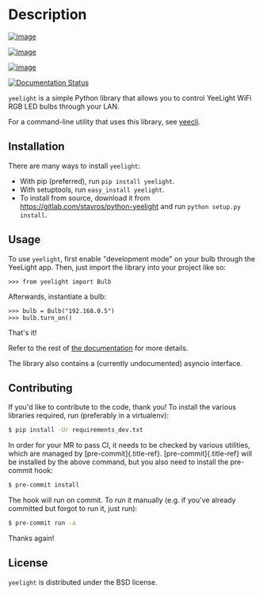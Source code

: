 Description
===========


[![image](https://gitlab.com/stavros/python-yeelight/badges/master/pipeline.svg)](https://gitlab.com/stavros/python-yeelight/pipelines)

[![image](https://gitlab.com/stavros/python-yeelight/badges/master/coverage.svg)](https://gitlab.com/stavros/python-yeelight/commits/master)

[![image](https://img.shields.io/pypi/v/yeelight.svg)](https://pypi.python.org/pypi/yeelight)

[![Documentation Status](https://readthedocs.org/projects/yeelight/badge/?version=stable)](http://yeelight.readthedocs.io/en/stable/?badge=stable)

`yeelight` is a simple Python library that allows you to control YeeLight WiFi RGB LED
bulbs through your LAN.

For a command-line utility that uses this library, see
[yeecli](https://gitlab.com/stavros/yeecli).

Installation
------------

There are many ways to install `yeelight`:

* With pip (preferred), run `pip install yeelight`.
* With setuptools, run `easy_install yeelight`.
* To install from source, download it from https://gitlab.com/stavros/python-yeelight
  and run `python setup.py install`.

Usage
-----

To use `yeelight`, first enable \"development mode\" on your bulb
through the YeeLight app. Then, just import the library into your
project like so:

```ipython
>>> from yeelight import Bulb
```

Afterwards, instantiate a bulb:

```ipython
>>> bulb = Bulb("192.168.0.5")
>>> bulb.turn_on()
```

That's it!

Refer to the rest of [the documentation](https://yeelight.readthedocs.io/en/stable/) for
more details.

The library also contains a (currently undocumented) asyncio interface.

Contributing
------------

If you'd like to contribute to the code, thank you! To install the various libraries
required, run (preferably in a virtualenv):

```bash
$ pip install -Ur requirements_dev.txt
```

In order for your MR to pass CI, it needs to be checked by various
utilities, which are managed by [pre-commit]{.title-ref}.
[pre-commit]{.title-ref} will be installed by the above command, but you
also need to install the pre-commit hook:

```bash
$ pre-commit install
```

The hook will run on commit. To run it manually (e.g. if you\'ve already
committed but forgot to run it, just run):

```bash
$ pre-commit run -a
```

Thanks again!

License
-------

`yeelight` is distributed under the BSD license.
